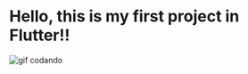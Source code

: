 # Hello, this is my first project in Flutter!!

<!DOCTYPE html>
<html lang="en">
<head>
    <meta charset="UTF-8">
    <meta name="viewport" content="width=device-width, initial-scale=1.0">
    
</head>
<body>
    <img src="https://media2.giphy.com/media/v1.Y2lkPTc5MGI3NjExM25iNGZpZXAwZXdoMHBheHk5ZWgzdnowemRlM3J4N3BmYmt1NGhpcyZlcD12MV9pbnRlcm5hbF9naWZfYnlfaWQmY3Q9Zw/bGgsc5mWoryfgKBx1u/giphy.gif" alt="gif codando">
</body>
</html>
